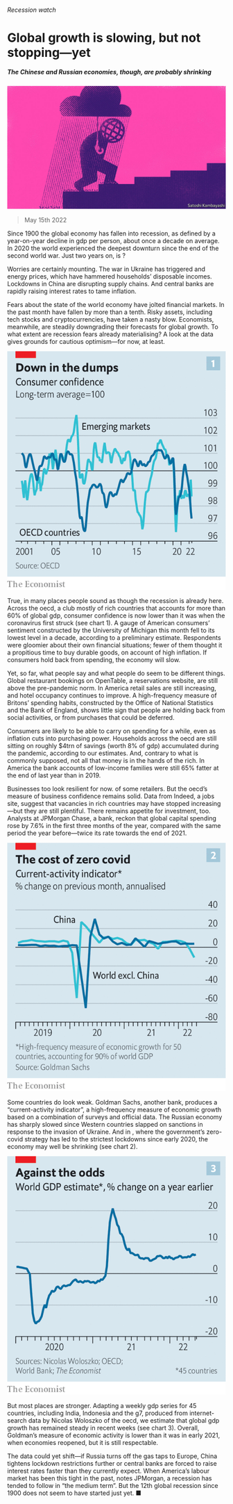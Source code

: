 ###### Recession watch

# Global growth is slowing, but not stopping—yet 

##### The Chinese and Russian economies, though, are probably shrinking 

![image](images/20220521_FND001.jpg) 

> May 15th 2022 

Since 1900 the global economy has fallen into recession, as defined by a year-on-year decline in gdp per person, about once a decade on average. In 2020 the world experienced the deepest downturn since the end of the second world war. Just two years on, is ?

Worries are certainly mounting. The war in Ukraine has triggered  and energy prices, which have hammered households’ disposable incomes. Lockdowns in China are disrupting supply chains. And central banks are rapidly raising interest rates to tame inflation. 

Fears about the state of the world economy have jolted financial markets. In the past month  have fallen by more than a tenth. Risky assets, including tech stocks and cryptocurrencies, have taken a nasty blow. Economists, meanwhile, are steadily downgrading their forecasts for global growth. To what extent are recession fears already materialising? A look at the data gives grounds for cautious optimism—for now, at least. 

![image](images/20220521_FNC317.png) 


True, in many places people sound as though the recession is already here. Across the oecd, a club mostly of rich countries that accounts for more than 60% of global gdp, consumer confidence is now lower than it was when the coronavirus first struck (see chart 1). A gauge of American consumers’ sentiment constructed by the University of Michigan this month fell to its lowest level in a decade, according to a preliminary estimate. Respondents were gloomier about their own financial situations; fewer of them thought it a propitious time to buy durable goods, on account of high inflation. If consumers hold back from spending, the economy will slow. 

Yet, so far, what people say and what people do seem to be different things. Global restaurant bookings on OpenTable, a reservations website, are still above the pre-pandemic norm. In America retail sales are still increasing, and hotel occupancy continues to improve. A high-frequency measure of Britons’ spending habits, constructed by the Office of National Statistics and the Bank of England, shows little sign that people are holding back from social activities, or from purchases that could be deferred. 

Consumers are likely to be able to carry on spending for a while, even as inflation cuts into purchasing power. Households across the oecd are still sitting on roughly $4trn of savings (worth 8% of gdp) accumulated during the pandemic, according to our estimates. And, contrary to what is commonly supposed, not all that money is in the hands of the rich. In America the bank accounts of low-income families were still 65% fatter at the end of last year than in 2019. 

Businesses too look resilient for now.  of some retailers. But the oecd’s measure of business confidence remains solid. Data from Indeed, a jobs site, suggest that vacancies in rich countries may have stopped increasing—but they are still plentiful. There remains appetite for investment, too. Analysts at JPMorgan Chase, a bank, reckon that global capital spending rose by 7.6% in the first three months of the year, compared with the same period the year before—twice its rate towards the end of 2021.

![image](images/20220521_FNC319.png) 


Some countries do look weak. Goldman Sachs, another bank, produces a “current-activity indicator”, a high-frequency measure of economic growth based on a combination of surveys and official data. The Russian economy has sharply slowed since Western countries slapped on sanctions in response to the invasion of Ukraine. And in , where the government’s zero-covid strategy has led to the strictest lockdowns since early 2020, the economy may well be shrinking (see chart 2). 

![image](images/20220521_FNC318.png) 


But most places are stronger. Adapting a weekly gdp series for 45 countries, including India, Indonesia and the g7, produced from internet-search data by Nicolas Woloszko of the oecd, we estimate that global gdp growth has remained steady in recent weeks (see chart 3). Overall, Goldman’s measure of economic activity is lower than it was in early 2021, when economies reopened, but it is still respectable. 

The data could yet shift—if Russia turns off the gas taps to Europe, China tightens lockdown restrictions further or central banks are forced to raise interest rates faster than they currently expect. When America’s labour market has been this tight in the past, notes JPMorgan, a recession has tended to follow in “the medium term”. But the 12th global recession since 1900 does not seem to have started just yet. ■


